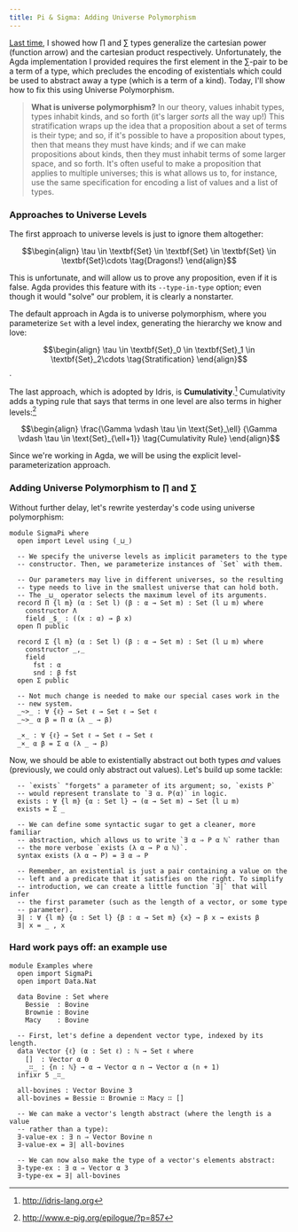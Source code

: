 ```yaml
---
title: Pi & Sigma: Adding Universe Polymorphism
---
```


[Last
time](http://www.jonmsterling.com/posts/2012-09-07-pi-is-for-power-sigma-for-product.html),
I showed how $\prod$ and $\sum$ types generalize the cartesian power
(function arrow) and the cartesian product respectively. Unfortunately,
the Agda implementation I provided requires the first element in the
$\sum$-pair to be a term of a type, which precludes the encoding of
existentials which could be used to abstract away a type (which is a
term of a kind). Today, I'll show how to fix this using Universe
Polymorphism.

<!--more-->

> **What is universe polymorphism?** In our theory, values inhabit
> types, types inhabit kinds, and so forth (it's larger *sorts* all the
> way up!) This stratification wraps up the idea that a proposition
> about a set of terms is their type; and so, if it's possible to have a
> proposition about types, then that means they must have kinds; and if
> we can make propositions about kinds, then they must inhabit terms of
> some larger space, and so forth. It's often useful to make a
> proposition that applies to multiple universes; this is what allows us
> to, for instance, use the same specification for encoding a list of
> values and a list of types.

### Approaches to Universe Levels

The first approach to universe levels is just to ignore them
altogether:

$$\begin{align}
    \tau \in \textbf{Set} \in \textbf{Set} \in \textbf{Set} \in \textbf{Set}\cdots
    \tag{Dragons!}
\end{align}$$

This is unfortunate, and will allow us to prove any proposition, even if
it is false. Agda provides this feature with its `--type-in-type`
option; even though it would "solve" our problem, it is clearly a
nonstarter.

The default approach in Agda is to universe polymorphism, where you
parameterize `Set` with a level index, generating the hierarchy we know
and love:

$$\begin{align}
    \tau \in \textbf{Set}_0 \in \textbf{Set}_1 \in \textbf{Set}_2\cdots
    \tag{Stratification}
\end{align}$$.

The last approach, which is adopted by Idris, is
**Cumulativity**.[^Idris] Cumulativity adds a typing rule that says that
terms in one level are also terms in higher levels:[^McBride]

$$\begin{align}
    \frac{\Gamma \vdash \tau \in \text{Set}_\ell}
         {\Gamma \vdash \tau \in \text{Set}_{\ell+1}} \tag{Cumulativity
Rule}
\end{align}$$

Since we're working in Agda, we will be using the explicit
level-parameterization approach.

[^Idris]: <http://idris-lang.org>
[^McBride]: <http://www.e-pig.org/epilogue/?p=857>


### Adding Universe Polymorphism to $\prod$ and $\sum$

Without further delay, let's rewrite yesterday's code using universe
polymorphism:

~~~~{.Haskell}
module SigmaPi where
  open import Level using (_⊔_)

  -- We specify the universe levels as implicit parameters to the type
  -- constructor. Then, we parameterize instances of `Set` with them.

  -- Our parameters may live in different universes, so the resulting
  -- type needs to live in the smallest universe that can hold both.
  -- The _⊔_ operator selects the maximum level of its arguments.
  record Π {l m} (α : Set l) (β : α → Set m) : Set (l ⊔ m) where
    constructor Λ
    field _$_ : ((x : α) → β x)
  open Π public

  record Σ {l m} (α : Set l) (β : α → Set m) : Set (l ⊔ m) where
    constructor _,_
    field
      fst : α
      snd : β fst
  open Σ public

  -- Not much change is needed to make our special cases work in the
  -- new system.
  _~>_ : ∀ {ℓ} → Set ℓ → Set ℓ → Set ℓ
  _~>_ α β = Π α (λ _ → β)

  _×_ : ∀ {ℓ} → Set ℓ → Set ℓ → Set ℓ
  _×_ α β = Σ α (λ _ → β)
~~~~


Now, we should be able to existentially abstract out both types *and*
values (previously, we could only abstract out values). Let's build up
some tackle:

~~~~{.Haskell}
  -- `exists` "forgets" a parameter of its argument; so, `exists P`
  -- would represent translate to `∃ α. P(α)` in logic.
  exists : ∀ {l m} {α : Set l} → (α → Set m) → Set (l ⊔ m)
  exists = Σ _

  -- We can define some syntactic sugar to get a cleaner, more familiar
  -- abstraction, which allows us to write `∃ α ⇒ P α ℕ` rather than
  -- the more verbose `exists (λ α → P α ℕ)`.
  syntax exists (λ α → P) = ∃ α ⇒ P

  -- Remember, an existential is just a pair containing a value on the
  -- left and a predicate that it satisfies on the right. To simplify
  -- introduction, we can create a little function `∃|` that will infer
  -- the first parameter (such as the length of a vector, or some type
  -- parameter).
  ∃| : ∀ {l m} {α : Set l} {β : α → Set m} {x} → β x → exists β
  ∃| x = _ , x
~~~~

### Hard work pays off: an example use

~~~~{.Haskell}
module Examples where
  open import SigmaPi
  open import Data.Nat

  data Bovine : Set where
    Bessie  : Bovine
    Brownie : Bovine
    Macy    : Bovine

  -- First, let's define a dependent vector type, indexed by its length.
  data Vector {ℓ} (α : Set ℓ) : ℕ → Set ℓ where
    []  : Vector α 0
    _∷_ : {n : ℕ} → α → Vector α n → Vector α (n + 1)
  infixr 5 _∷_

  all-bovines : Vector Bovine 3
  all-bovines = Bessie ∷ Brownie ∷ Macy ∷ []

  -- We can make a vector's length abstract (where the length is a value
  -- rather than a type):
  ∃-value-ex : ∃ n ⇒ Vector Bovine n
  ∃-value-ex = ∃| all-bovines

  -- We can now also make the type of a vector's elements abstract:
  ∃-type-ex : ∃ α ⇒ Vector α 3
  ∃-type-ex = ∃| all-bovines
~~~~

